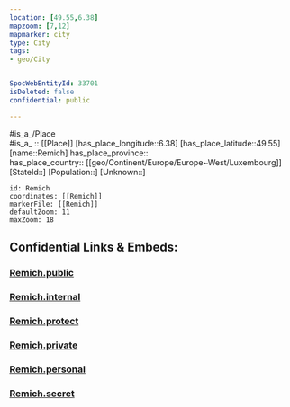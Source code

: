 ```yaml
---
location: [49.55,6.38] 
mapzoom: [7,12] 
mapmarker: city 
type: City
tags:
- geo/City


SpocWebEntityId: 33701
isDeleted: false
confidential: public

---
```

#is_a_/Place  
#is_a_ :: [[Place]] 
[has_place_longitude::6.38] 
[has_place_latitude::49.55] 
[name::Remich] 
has_place_province::  
has_place_country:: [[geo/Continent/Europe/Europe~West/Luxembourg]] 
[StateId::] 
[Population::] 
[Unknown::] 


```leaflet
id: Remich
coordinates: [[Remich]] 
markerFile: [[Remich]] 
defaultZoom: 11 
maxZoom: 18
```


## Confidential Links & Embeds: 

### [Remich.public](/_public/\Earth\Continent\Europe\Europe~West\Luxembourg\Districts~Luxembourg\Grevenmacher\counties~GrevenmacherRemich.public.md) 

### [Remich.internal](/_internal/\Earth\Continent\Europe\Europe~West\Luxembourg\Districts~Luxembourg\Grevenmacher\counties~GrevenmacherRemich.internal.md) 

### [Remich.protect](/_protect/\Earth\Continent\Europe\Europe~West\Luxembourg\Districts~Luxembourg\Grevenmacher\counties~GrevenmacherRemich.protect.md) 

### [Remich.private](/_private/\Earth\Continent\Europe\Europe~West\Luxembourg\Districts~Luxembourg\Grevenmacher\counties~GrevenmacherRemich.private.md) 

### [Remich.personal](/_personal/\Earth\Continent\Europe\Europe~West\Luxembourg\Districts~Luxembourg\Grevenmacher\counties~GrevenmacherRemich.personal.md) 

### [Remich.secret](/_secret/\Earth\Continent\Europe\Europe~West\Luxembourg\Districts~Luxembourg\Grevenmacher\counties~GrevenmacherRemich.secret.md)

